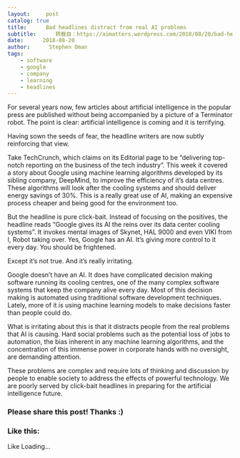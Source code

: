 ```yaml
---
layout:     post
catalog: true
title:      Bad headlines distract from real AI problems
subtitle:      转载自：https://aimatters.wordpress.com/2018/08/20/bad-headlines-distract-from-real-ai-problems/
date:      2018-08-20
author:      Stephen Oman
tags:
    - software
    - google
    - company
    - learning
    - headlines
---
```


For several years now, few articles about artificial intelligence in the popular press are published without being accompanied by a picture of a Terminator robot. The point is clear: artificial intelligence is coming and it is terrifying.

Having sown the seeds of fear, the headline writers are now subtly reinforcing that view.

Take TechCrunch, which claims on its Editorial page to be “delivering top-notch reporting on the business of the tech industry”. This week it covered a story about Google using machine learning algorithms developed by its sibling company, DeepMind, to improve the efficiency of it’s data centres. These algorithms will look after the cooling systems and should deliver energy savings of 30%. This is a really great use of AI, making an expensive process cheaper and being good for the environment too.

But the headline is pure click-bait. Instead of focusing on the positives, the headline reads “Google gives its AI the reins over its data center cooling systems”. It invokes mental images of Skynet, HAL 9000 and even VIKI from I, Robot taking over. Yes, Google has an AI. It’s giving more control to it every day. You should be frightened.

Except it’s not true. And it’s really irritating.

Google doesn’t have an AI. It does have complicated decision making software running its cooling centres, one of the many complex software systems that keep the company alive every day. Most of this decision making is automated using traditional software development techniques. Lately, more of it is using machine learning models to make decisions faster than people could do.

What is irritating about this is that it distracts people from the real problems that AI is causing. Hard social problems such as the potential loss of jobs to automation, the bias inherent in any machine learning algorithms, and the concentration of this immense power in corporate hands with no oversight, are demanding attention.

These problems are complex and require lots of thinking and discussion by people to enable society to address the effects of powerful technology. We are poorly served by click-bait headlines in preparing for the artificial intelligence future.





### Please share this post! Thanks :)

### Like this:

Like Loading...



